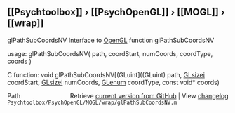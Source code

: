 ## [[Psychtoolbox]] &#8250; [[PsychOpenGL]] &#8250; [[MOGL]] &#8250; [[wrap]]

glPathSubCoordsNV  Interface to [OpenGL](OpenGL) function glPathSubCoordsNV  
  
usage:  glPathSubCoordsNV( path, coordStart, numCoords, coordType, coords )  
  
C function:  void glPathSubCoordsNV[(GLuint]((GLuint) path, [GLsizei](GLsizei) coordStart, [GLsizei](GLsizei) numCoords, [GLenum](GLenum) coordType, const void\* coords)  




<div class="code_header" style="text-align:right;">
  <span style="float:left;">Path&nbsp;&nbsp;</span> <span class="counter">Retrieve <a href=
  "https://raw.github.com/Psychtoolbox-3/Psychtoolbox-3/beta/Psychtoolbox/PsychOpenGL/MOGL/wrap/glPathSubCoordsNV.m">current version from GitHub</a> | View <a href=
  "https://github.com/Psychtoolbox-3/Psychtoolbox-3/commits/beta/Psychtoolbox/PsychOpenGL/MOGL/wrap/glPathSubCoordsNV.m">changelog</a></span>
</div>
<div class="code">
  <code>Psychtoolbox/PsychOpenGL/MOGL/wrap/glPathSubCoordsNV.m</code>
</div>

